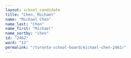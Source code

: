 ```yaml
---
layout: school_candidate
title: "Chen, Michael"
name: "Michael Chen"
name_last: "Chen"
name_first: "Michael"
name_sortby: "chen"
id: "2462"
ward: "12"
permalink: "/toronto-school-board/michael-chen-2462/"
---
```

